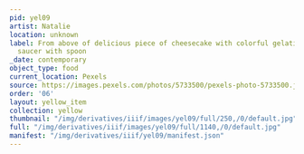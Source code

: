 ```yaml
---
pid: yel09
artist: Natalie
location: unknown
label: From above of delicious piece of cheesecake with colorful gelatin on top on
  saucer with spoon
_date: contemporary
object_type: food
current_location: Pexels
source: https://images.pexels.com/photos/5733500/pexels-photo-5733500.jpeg
order: '06'
layout: yellow_item
collection: yellow
thumbnail: "/img/derivatives/iiif/images/yel09/full/250,/0/default.jpg"
full: "/img/derivatives/iiif/images/yel09/full/1140,/0/default.jpg"
manifest: "/img/derivatives/iiif/yel09/manifest.json"
---
```

